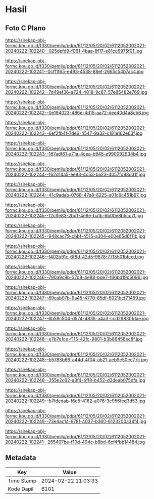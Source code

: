 # Hasil

## Foto C Plano

https://sirekap-obj-formc.kpu.go.id/f330/pemilu/pdpr/61/12/05/20/02/6112052002021-20240222-102240--025defd9-f061-4baa-8f17-e81cc6975f01.jpg

https://sirekap-obj-formc.kpu.go.id/f330/pemilu/pdpr/61/12/05/20/02/6112052002021-20240222-102241--0cff1f65-e493-4538-88ef-2665c54b7ac4.jpg

https://sirekap-obj-formc.kpu.go.id/f330/pemilu/pdpr/61/12/05/20/02/6112052002021-20240222-102242--7d49ef36-a724-4818-9c87-57e85482e769.jpg

https://sirekap-obj-formc.kpu.go.id/f330/pemilu/pdpr/61/12/05/20/02/6112052002021-20240222-102242--0e194023-486e-4d15-aa72-dee40d4a8db6.jpg

https://sirekap-obj-formc.kpu.go.id/f330/pemilu/pdpr/61/12/05/20/02/6112052002021-20240222-102243--6ef2fb4f-7de6-4547-9a32-c181e162e63f.jpg

https://sirekap-obj-formc.kpu.go.id/f330/pemilu/pdpr/61/12/05/20/02/6112052002021-20240222-102243--187adf61-a71a-4cea-b945-e990092934b4.jpg

https://sirekap-obj-formc.kpu.go.id/f330/pemilu/pdpr/61/12/05/20/02/6112052002021-20240222-102244--f62d14a5-ee83-4c53-ba23-4057fd98d31f.jpg

https://sirekap-obj-formc.kpu.go.id/f330/pemilu/pdpr/61/12/05/20/02/6112052002021-20240222-102244--41c9adab-0768-47a8-8225-a01c6c451b97.jpg

https://sirekap-obj-formc.kpu.go.id/f330/pemilu/pdpr/61/12/05/20/02/6112052002021-20240222-102245--f2cffe83-2bd1-4e9e-ba1b-6b00e8b5cc7f.jpg

https://sirekap-obj-formc.kpu.go.id/f330/pemilu/pdpr/61/12/05/20/02/6112052002021-20240222-102245--948cac79-cbbf-4515-a304-e00e65d6f11b.jpg

https://sirekap-obj-formc.kpu.go.id/f330/pemilu/pdpr/61/12/05/20/02/6112052002021-20240222-102246--f402b91c-6f6d-42d5-9878-77f5501bfccd.jpg

https://sirekap-obj-formc.kpu.go.id/f330/pemilu/pdpr/61/12/05/20/02/6112052002021-20240222-102246--790a9c9b-37d8-4e88-bde7-f66bd19d5096.jpg

https://sirekap-obj-formc.kpu.go.id/f330/pemilu/pdpr/61/12/05/20/02/6112052002021-20240222-102247--89cab07b-9a45-4770-85df-6021bcf71459.jpg

https://sirekap-obj-formc.kpu.go.id/f330/pemilu/pdpr/61/12/05/20/02/6112052002021-20240222-102247--6b59c504-d574-4836-a4a3-ccd29830fdae.jpg

https://sirekap-obj-formc.kpu.go.id/f330/pemilu/pdpr/61/12/05/20/02/6112052002021-20240222-102248--e7b7e1ce-f115-42fc-9801-b3b86458ec8f.jpg

https://sirekap-obj-formc.kpu.go.id/f330/pemilu/pdpr/61/12/05/20/02/6112052002021-20240222-102248--b5783b66-a44d-4f04-ab21-aeb9e50ee77c.jpg

https://sirekap-obj-formc.kpu.go.id/f330/pemilu/pdpr/61/12/05/20/02/6112052002021-20240222-102248--355e2c62-a3f4-4ff8-b452-d3deab075dfa.jpg

https://sirekap-obj-formc.kpu.go.id/f330/pemilu/pdpr/61/12/05/20/02/6112052002021-20240222-102249--b7fdcdab-f6e5-4162-a076-3c956fed3d53.jpg

https://sirekap-obj-formc.kpu.go.id/f330/pemilu/pdpr/61/12/05/20/02/6112052002021-20240222-102249--73e4ac14-978f-4037-b360-6123200a34f4.jpg

https://sirekap-obj-formc.kpu.go.id/f330/pemilu/pdpr/61/12/05/20/02/6112052002021-20240222-102241--265407be-f10d-494c-b8bd-6cf4fbb14484.jpg


## Metadata

| Key        | Value               |
| ---------- | ------------------- |
| Time Stamp | 2024-02-22 11:03:33 |
| Kode Dapil | 6101                |



